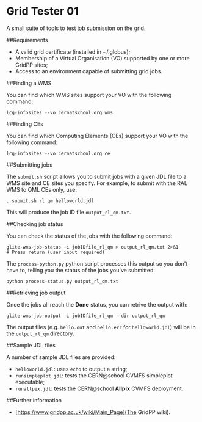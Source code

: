 Grid Tester 01
==============

A small suite of tools to test job submission on the grid.

##Requirements

* A valid grid certificate (installed in ~/.globus);
* Membership of a Virtual Organisation (VO) supported by one or more GridPP sites;
* Access to an environment capable of submitting grid jobs.

##Finding a WMS

You can find which WMS sites support your VO with the following command:

    lcg-infosites --vo cernatschool.org wms

##Finding CEs

You can find which Computing Elements (CEs) support your VO with the following
command:

    lcg-infosites --vo cernatschool.org ce

##Submitting jobs

The `submit.sh` script allows you to submit jobs with a given JDL file to
a WMS site and CE sites you specify. For example, to submit with the RAL
WMS to QML CEs only, use:

    . submit.sh rl qm helloworld.jdl

This will produce the job ID file `output_rl_qm.txt`.

##Checking job status

You can check the status of the jobs with the following command:

    glite-wms-job-status -i jobIDfile_rl_qm > output_rl_qm.txt 2>&1
    # Press return (user input required)

The `process-python.py` python script processes this output so you don't
have to, telling you the status of the jobs you've submitted:

    python process-status.py output_rl_qm.txt

##Retrieving job output

Once the jobs all reach the **Done** status, you can retrive the output
with:

    glite-wms-job-output -i jobIDfile_rl_qm --dir output_rl_qm

The output files (e.g. `hello.out` and `hello.err` for
`helloworld.jdl`) will be in the `output_rl_qm` directory.

##Sample JDL files

A number of sample JDL files are provided:

* `helloworld.jdl`: uses `echo` to output a string;
* `runsimpleplot.jdl`: tests the CERN@school CVMFS simpleplot executable;
* `runallpix.jdl`: tests the CERN@school **Allpix** CVMFS deployment.

##Further information

* [https://www.gridpp.ac.uk/wiki/Main_Page](The GridPP wiki).

